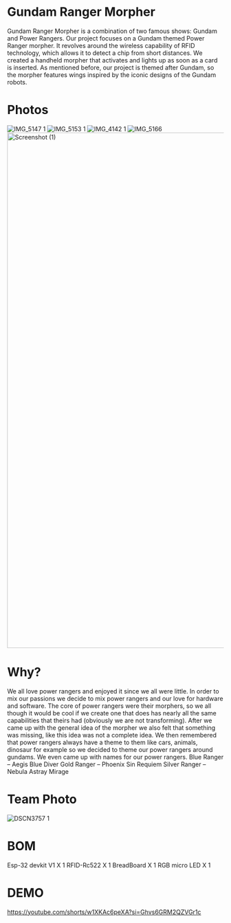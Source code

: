 # Gundam Ranger Morpher
Gundam Ranger Morpher is a combination of two famous shows: Gundam and Power Rangers. Our project focuses on a Gundam themed Power Ranger morpher. It revolves around the wireless capability of RFID technology, which allows it to detect a chip from short distances. We created a handheld morpher that activates and lights up as soon as a card is inserted. As mentioned before, our project is themed after Gundam, so the morpher features wings inspired by the iconic designs of the Gundam robots.

# Photos
![IMG_5147 1](https://github.com/user-attachments/assets/3223b8c5-8a1a-4b4a-ba33-4bf12dcae651)
![IMG_5153 1](https://github.com/user-attachments/assets/9f2644a1-be1f-4f6b-80e3-1ac5e2892d46)
![IMG_4142 1](https://github.com/user-attachments/assets/d5a75688-3472-4acf-a7f7-6a6a3c9042eb)
![IMG_5166](https://github.com/user-attachments/assets/d872fb33-f264-4d15-a8c6-59cfcfaa549a)
<img width="1920" height="1200" alt="Screenshot (1)" src="https://github.com/user-attachments/assets/b2647fed-b857-4a7f-b126-4d0effcc8c69" />


# Why?
We all love power rangers and enjoyed it since we all were little. In order to mix our passions we decide to mix power rangers and our love for hardware and software. The core of power rangers were their morphers, so we all though it would be cool if we create one that does has nearly all the same capabilities that theirs had (obviously we are not transforming). After we came up with the general idea of the morpher we also felt that something was missing, like this idea was not a complete idea. We then remembered that power rangers always have a theme to them like cars, animals, dinosaur for example so we decided to theme our power rangers around gundams. We even came up with names for our power rangers.
Blue Ranger – Aegis Blue Diver
Gold Ranger – Phoenix Sin Requiem
Silver Ranger – Nebula Astray Mirage

# Team Photo
![DSCN3757 1](https://github.com/user-attachments/assets/922fd50a-aa26-47cb-ac30-d4d41c9a7774)

# BOM
Esp-32 devkit V1 X 1
RFID-Rc522 X 1
BreadBoard X 1
RGB micro LED X 1

# DEMO
https://youtube.com/shorts/w1XKAc6peXA?si=Ghvs6GRM2QZVGr1c
